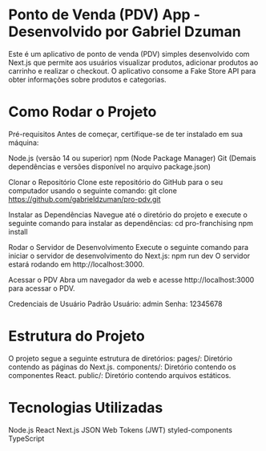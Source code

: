 # Ponto de Venda (PDV) App - Desenvolvido por Gabriel Dzuman

Este é um aplicativo de ponto de venda (PDV) simples desenvolvido com Next.js que permite aos usuários visualizar produtos, adicionar produtos ao carrinho e realizar o checkout. O aplicativo consome a Fake Store API para obter informações sobre produtos e categorias.


# Como Rodar o Projeto

Pré-requisitos
Antes de começar, certifique-se de ter instalado em sua máquina:

Node.js (versão 14 ou superior)
npm (Node Package Manager) 
Git 
(Demais dependências e versões disponível no arquivo package.json)

Clonar o Repositório
Clone este repositório do GitHub para o seu computador usando o seguinte comando:
git clone https://github.com/gabrieldzuman/pro-pdv.git

Instalar as Dependências
Navegue até o diretório do projeto e execute o seguinte comando para instalar as dependências:
cd pro-franchising
npm install

Rodar o Servidor de Desenvolvimento
Execute o seguinte comando para iniciar o servidor de desenvolvimento do Next.js:
npm run dev
O servidor estará rodando em http://localhost:3000.

Acessar o PDV
Abra um navegador da web e acesse http://localhost:3000 para acessar o PDV.

Credenciais de Usuário Padrão
Usuário: admin
Senha: 12345678


# Estrutura do Projeto
O projeto segue a seguinte estrutura de diretórios:
pages/: Diretório contendo as páginas do Next.js.
components/: Diretório contendo os componentes React.
public/: Diretório contendo arquivos estáticos.


# Tecnologias Utilizadas

Node.js
React
Next.js
JSON Web Tokens (JWT)
styled-components
TypeScript

